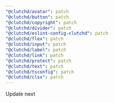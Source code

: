 ```yaml
---
"@clutchd/avatar": patch
"@clutchd/button": patch
"@clutchd/copyright": patch
"@clutchd/divider": patch
"@clutchd/eslint-config-clutchd": patch
"@clutchd/flex": patch
"@clutchd/input": patch
"@clutchd/label": patch
"@clutchd/link": patch
"@clutchd/protect": patch
"@clutchd/text": patch
"@clutchd/tsconfig": patch
"@clutchd/clsx": patch
---
```


Update next
